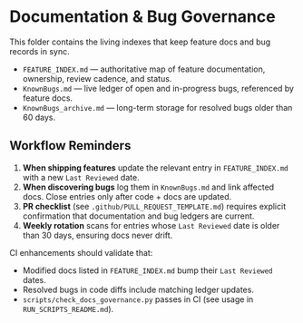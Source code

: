 # Documentation & Bug Governance

This folder contains the living indexes that keep feature docs and bug records in sync.

- `FEATURE_INDEX.md` — authoritative map of feature documentation, ownership, review cadence, and status.
- `KnownBugs.md` — live ledger of open and in-progress bugs, referenced by feature docs.
- `KnownBugs_archive.md` — long-term storage for resolved bugs older than 60 days.

## Workflow Reminders

1. **When shipping features** update the relevant entry in `FEATURE_INDEX.md` with a new `Last Reviewed` date.
2. **When discovering bugs** log them in `KnownBugs.md` and link affected docs. Close entries only after code + docs are updated.
3. **PR checklist** (see `.github/PULL_REQUEST_TEMPLATE.md`) requires explicit confirmation that documentation and bug ledgers are current.
4. **Weekly rotation** scans for entries whose `Last Reviewed` date is older than 30 days, ensuring docs never drift.

CI enhancements should validate that:
- Modified docs listed in `FEATURE_INDEX.md` bump their `Last Reviewed` dates.
- Resolved bugs in code diffs include matching ledger updates.
- `scripts/check_docs_governance.py` passes in CI (see usage in `RUN_SCRIPTS_README.md`).
